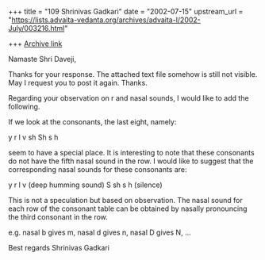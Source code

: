 +++
title = "109 Shrinivas Gadkari"
date = "2002-07-15"
upstream_url = "https://lists.advaita-vedanta.org/archives/advaita-l/2002-July/003216.html"

+++
[Archive link](https://lists.advaita-vedanta.org/archives/advaita-l/2002-July/003216.html)

Namaste Shri Daveji,

Thanks for your response. The attached text file somehow is
still not visible. May I request you to post it again. Thanks.

Regarding your observation on r and nasal sounds, I would
like to add the following.

If we look at the consonants, the last eight, namely:

y  r  l v
sh Sh s h

seem to have a special place. It is interesting to note that
these consonants do not have the fifth nasal sound in the row.
I would like to suggest that the corresponding nasal sounds
for these consonants are:

y r l v (deep humming sound)
S sh s h (silence)

This is not a speculation but based on observation. The nasal
sound for each row of the consonant table can be obtained by
nasally pronouncing the third consonant in the row.

e.g. nasal b gives m, nasal d gives n, nasal D gives N, ...

Best regards
Shrinivas Gadkari

